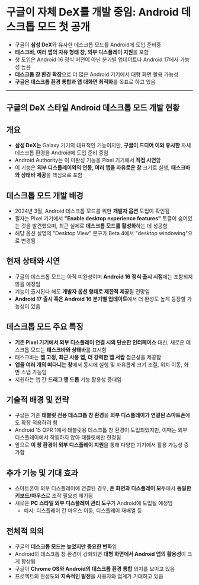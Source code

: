 # 구글이 자체 DeX를 개발 중임: Android 데스크톱 모드 첫 공개


* 구글이 **삼성 DeX**와 유사한 데스크톱 모드를 Android에 도입 준비중
* **태스크바, 여러 앱의 자유 형태 창, 외부 디스플레이 지원**을 포함
* 첫 도입은 Android 16 정식 버전이 아닌 분기별 업데이트나 Android 17에서 가능성 높음
* **데스크톱 창 환경 확장**으로 더 많은 Android 기기에서 대형 화면 활용 가능성
* **구글은 데스크톱 환경 통합과 앱 대화면 최적화**를 목표로 하고 있음

---

구글의 DeX 스타일 Android 데스크톱 모드 개발 현황
---------------------------------

개요
--

* **삼성 DeX는** Galaxy 기기의 대표적인 기능이지만, **구글이 드디어 이와 유사한** 자체 데스크톱 환경을 Android에 도입 준비 중임
* Android Authority는 이 미완성 기능을 Pixel 기기에서 **직접 시연**함
* 이 기능은 **외부 디스플레이와의 연동, 여러 앱을 자유로운 창** 크기로 실행, **태스크바와 상태바 제공**을 핵심으로 포함

데스크톱 모드 개발 배경
-------------

* 2024년 3월, Android 데스크톱 모드를 위한 **개발자 옵션** 도입이 확인됨
* 필자는 Pixel 기기에서 **"Enable desktop experience features"** 토글이 숨어있는 것을 발견했으며, 최근 실제로 **데스크톱 모드를 활성화**하는 데 성공함
* 해당 옵션 설명의 "Desktop View" 문구가 Beta 4에서 "desktop windowing"으로 변경됨

현재 상태와 시연
---------

* 구글의 데스크톱 모드는 아직 미완성이며 **Android 16 정식 출시 시점**에는 포함되지 않을 예정임
* 기능이 출시된다 해도 **개발자 옵션 형태로 제한적 제공**될 전망임
* **Android 17 출시 혹은 Android 16 분기별 업데이트**에서 더 완성도 높게 등장할 가능성이 있음

데스크톱 모드 주요 특징
-------------

* **기존 Pixel 기기에서 외부 디스플레이 연결 시의 단순한 인터페이스** 대신, 새로운 데스크톱 모드는 **태스크바와 상태바**를 표시함
* 태스크바는 **앱 고정, 최근 사용 앱, 더 강력한 앱 서랍** 접근성을 제공함
* **앱을 여러 개의 떠다니는 창**에서 동시에 실행 및 자유롭게 크기 조절, 위치 이동, 화면 스냅 가능임
* 지원하는 앱 간 **드래그 앤 드롭** 기능 활용성 증대임

기술적 배경 및 전략
-----------

* 구글은 기존 **태블릿 전용 데스크톱 창 환경**을 **외부 디스플레이가 연결된 스마트폰**에도 확장 적용하려 함
* Android 15 QPR 1에서 태블릿용 데스크톱 창 환경이 도입되었지만, 이때는 외부 디스플레이에서 작동하지 않아 태블릿에만 한정됨
* 앞으로 **이 창 환경이 외부 디스플레이 지원**을 통해 다양한 기기에서 활용 가능성 증가함

추가 기능 및 기대 효과
-------------

* 스마트폰이 외부 디스플레이에 연결된 경우, **폰 화면과 디스플레이 모두**에서 **동일한 키보드/마우스**로 조작 필요성 제기됨
* 새로운 **PC 스타일 외부 디스플레이 관리 도구**가 Android에 도입될 예정임
  + 예시: 디스플레이 간 마우스 이동, 디스플레이 재배열 등

전체적 의의
------

* 구글의 **데스크톱 모드는 늦었지만 중요한 변화**임
* Android의 데스크톱 창 환경이 강화되면 **대형 화면에서 Android 앱의 활용성**이 크게 향상됨
* 구글이 **Chrome OS와 Android의 데스크톱 환경 통합** 의지를 보이고 있음
* 프로젝트의 완성도와 **지속적인 발전**을 사용자와 업계가 기대하고 있음
